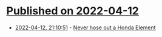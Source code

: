 # [Published on 2022-04-12](index.md)

* [2022-04-12, 21:10:51](https://news.ycombinator.com/item?id=31008275) - [Never hose out a Honda Element](https://fifthelementcamping.com/never-hose-it-out)
